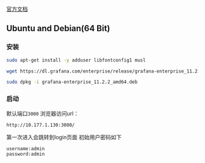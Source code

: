 [官方文档](https://grafana.com/grafana/download?pg=oss-graf&plcmt=hero-btn-1)

## Ubuntu and Debian(64 Bit)

### 安装

```bash
sudo apt-get install -y adduser libfontconfig1 musl
```

```bash
wget https://dl.grafana.com/enterprise/release/grafana-enterprise_11.2.2_amd64.deb
```

```bash
sudo dpkg -i grafana-enterprise_11.2.2_amd64.deb
```

### 启动

默认端口`3000`
浏览器访问url：
```text
http://10.177.1.130:3000/
```

第一次进入会跳转到login页面
初始用户密码如下
```text
username:admin
password:admin
```


